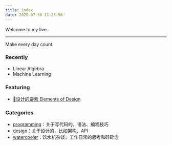 ```yaml
---
title: index
date: 2025-07-30 11:25:56
---
```


Welcome to my live.

---
Make every day count.

### Recently
- Linear Algebra
- Machine Learning

### Featuring
- [🌟设计的要素 Elements of Design](2024/11/30/elements-of-design)

### Categories
- [programming](categories/programming)：关于写代码的，语法、编程技巧
- [design](categories/design)：关于设计的，比如架构、API
- [watercooler](categories/watercooler)：饮水机杂谈，工作日常的思考和碎碎念
